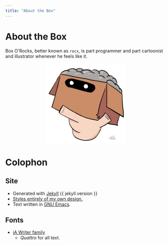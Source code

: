 ```yaml
---
title: "About the Box"
---
```


# About the Box

Box O'Rocks, better known as `rocx`, is part programmer and part
cartoonist and illustrator whenever he feels like it.

<p style="text-align: center;">
  <img src="/assets/pictures/thinking.png"
       style="max-width: 50%; margin: 0 auto"></p>

# Colophon

## Site

* Generated with [Jekyll](https://jekyllrb.com/) {{ jekyll.version }}
* [Styles entirely of my own design.](https://github.com/rocx/rocx.github.io/)
* Text written in [GNU Emacs](https://gnu.org/s/emacs).

## Fonts

* [iA Writer family](https://github.com/iaolo/iA-Fonts)
  * _Quattro_ for all text.
